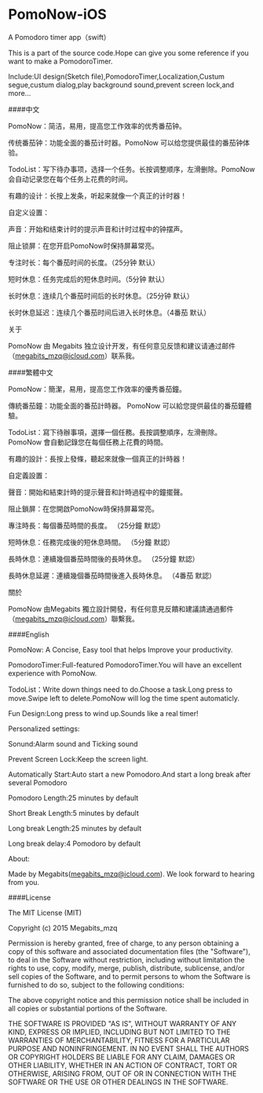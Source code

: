 # PomoNow-iOS
A Pomodoro timer app（swift）

This is a part of the source code.Hope can give you some reference if you want to make a PomodoroTimer.

Include:UI design(Sketch file),PomodoroTimer,Localization,Custum segue,custum dialog,play background sound,prevent screen lock,and more...

####中文

PomoNow：简洁，易用，提高您工作效率的优秀番茄钟。

传统番茄钟：功能全面的番茄计时器。PomoNow 可以给您提供最佳的番茄钟体验。

TodoList：写下待办事项，选择一个任务。长按调整顺序，左滑删除。PomoNow 会自动记录您在每个任务上花费的时间。

有趣的设计：长按上发条，听起来就像一个真正的计时器！

自定义设置：

声音：开始和结束计时的提示声音和计时过程中的钟摆声。

阻止锁屏：在您开启PomoNow时保持屏幕常亮。

专注时长：每个番茄时间的长度。（25分钟 默认）

短时休息：任务完成后的短休息时间。（5分钟 默认）

长时休息：连续几个番茄时间后的长时休息。（25分钟 默认）

长时休息延迟：连续几个番茄时间后进入长时休息。（4番茄 默认）

关于

PomoNow 由 Megabits 独立设计开发，有任何意见反馈和建议请通过邮件（megabits_mzq@icloud.com）联系我。

####繁體中文

PomoNow：簡潔，易用，提高您工作效率的優秀番茄鐘。

傳統番茄鐘：功能全面的番茄計時器。 PomoNow 可以給您提供最佳的番茄鐘體驗。

TodoList：寫下待辦事項，選擇一個任務。長按調整​​順序，左滑刪除。 PomoNow 會自動記錄您在每個任務上花費的時間。

有趣的設計：長按上發條，聽起來就像一個真正的計時器！

自定義設置：

聲音：開始和結束計時的提示聲音和計時過程中的鐘擺聲。

阻止鎖屏：在您開啟PomoNow時保持屏幕常亮。

專注時長：每個番茄時間的長度。 （25分鐘 默認）

短時休息：任務完成後的短休息時間。 （5分鐘 默認）

長時休息：連續幾個番茄時間後的長時休息。 （25分鐘 默認）

長時休息延遲：連續幾個番茄時間後進入長時休息。 （4番茄 默認）

關於

PomoNow 由Megabits 獨立設計開發，有任何意見反饋和建議請通過郵件（megabits_mzq@icloud.com）聯繫我。

####English

PomoNow: A Concise, Easy tool that helps Improve your productivity.

PomodoroTimer:Full-featured PomodoroTimer.You will have an excellent experience with PomoNow.

TodoList：Write down things need to do.Choose a task.Long press to move.Swipe left to delete.PomoNow will log the time spent automaticly.

Fun Design:Long press to wind up.Sounds like a real timer!

Personalized  settings:

Sonund:Alarm sound and Ticking sound

Prevent Screen Lock:Keep the screen light.

Automatically Start:Auto start a new Pomodoro.And start a long break after several Pomodoro

Pomodoro Length:25 minutes by default

Short Break Length:5 minutes by default

Long break Length:25 minutes by default

Long break delay:4 Pomodoro by default

About:

Made by Megabits(megabits_mzq@icloud.com). We look forward to hearing from you.

####License

The MIT License (MIT)

Copyright (c) 2015 Megabits_mzq

Permission is hereby granted, free of charge, to any person obtaining a copy
of this software and associated documentation files (the "Software"), to deal
in the Software without restriction, including without limitation the rights
to use, copy, modify, merge, publish, distribute, sublicense, and/or sell
copies of the Software, and to permit persons to whom the Software is
furnished to do so, subject to the following conditions:

The above copyright notice and this permission notice shall be included in all
copies or substantial portions of the Software.

THE SOFTWARE IS PROVIDED "AS IS", WITHOUT WARRANTY OF ANY KIND, EXPRESS OR
IMPLIED, INCLUDING BUT NOT LIMITED TO THE WARRANTIES OF MERCHANTABILITY,
FITNESS FOR A PARTICULAR PURPOSE AND NONINFRINGEMENT. IN NO EVENT SHALL THE
AUTHORS OR COPYRIGHT HOLDERS BE LIABLE FOR ANY CLAIM, DAMAGES OR OTHER
LIABILITY, WHETHER IN AN ACTION OF CONTRACT, TORT OR OTHERWISE, ARISING FROM,
OUT OF OR IN CONNECTION WITH THE SOFTWARE OR THE USE OR OTHER DEALINGS IN THE
SOFTWARE.

